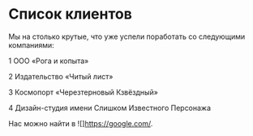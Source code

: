 # Список клиентов #
Мы на столько крутые, что уже успели поработать со следующими компаниями: 

1 ООО «Рога и копыта» 

2 Издательство «Читый лист» 

3 Космопорт «Черезтерновый Кзвёздный» 

4 Дизайн-студия имени Слишком Известного Персонажа


Нас можно найти в  ![]<https://google.com/>.
